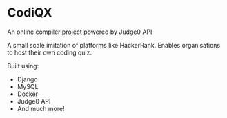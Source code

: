 # CodiQX
An online compiler project powered by Judge0 API

A small scale imitation of platforms like HackerRank.
Enables organisations to host their own coding quiz.

Built using:
- Django
- MySQL
- Docker
- Judge0 API
- And much more!
